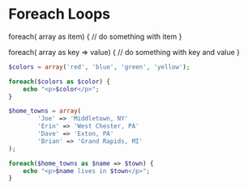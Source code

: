 # Foreach Loops

foreach( array as item) {
    // do something with item
}

foreach( array as key => value) {
    // do something with key and value
}

```php
$colors = array('red', 'blue', 'green', 'yellow');

foreach($colors as $color) {
    echo "<p>$color</p>";
}

$home_towns = array(
        'Joe' => 'Middletown, NY'
        'Erin' => 'West Chester, PA'
        'Dave' => 'Exton, PA'
        'Brian' => 'Grand Rapids, MI'
);

foreach($home_towns as $name => $town) {
    echo "<p>$name lives in $town</p>";
}
```
